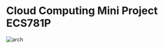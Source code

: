 # Cloud Computing Mini Project ECS781P

![arch](https://user-images.githubusercontent.com/37650605/162621233-fa1fcb96-ce28-469e-81b4-0aa590e137ec.jpeg)
